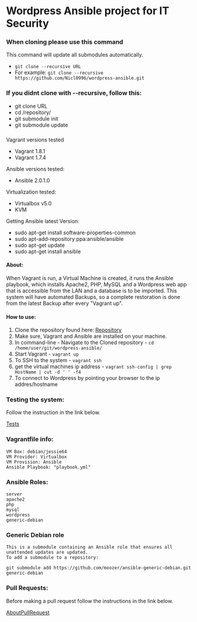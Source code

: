 # Wordpress Ansible project for IT Security

### When cloning please use this command
This command will update all submodules automatically.
* `git clone --recursive URL`
* For example: `git clone --recursive https://github.com/Nicl0996/wordpress-ansible.git`

### If you didnt clone with --recursive, follow this:
* git clone URL
* cd /repository/
* git submodule init
* git submodule update

###
Vagrant versions tested
* Vagrant 1.8.1
* Vagrant 1.7.4

Ansible versions tested:
* Ansible 2.0.1.0

Virtualization tested:
* Virtualbox v5.0 
* KVM 


Getting Ansible latest Version:

* sudo apt-get install software-properties-common
* sudo apt-add-repository ppa:ansible/ansible
* sudo apt-get update
* sudo apt-get install ansible

####
#### About: 
When Vagrant is run, a Virtual Machine is created, it runs the Ansible playbook, which installs Apache2, PHP, MySQL and a Wordpress web app that is accessible from the LAN and a database is to be imported. 
This system will have automated Backups, so a complete restoration is done from the latest Backup after every "Vagrant up".

#### How to use:
1. Clone the repository found here: [Repository](https://github.com/Nicl0996/wordpress-ansible)
2. Make sure, Vagrant and Ansible are installed on your machine.
3. In command-line - Navigate to the Cloned repository - `cd /home/user/git/wordpress-ansible/` 
4. Start Vagrant - `vagrant up`
5. To SSH to the system - `vagrant ssh`
6. get the virtual machines ip address - `vagrant ssh-config | grep HostName | cut -d ' ' -f4`
6. To connect to Wordpress by pointing your browser to the ip addres/hostname

### Testing the system:
Follow the instruction in the link below.

[Tests](Tests.md)

### Vagrantfile info:
    VM Box: debian/jessie64
    VM Provider: Virtualbox
    VM Provision: Ansible
    Ansible Playbook: "playbook.yml"

### Ansible Roles: 
    server
    apache2
    php
    mysql
    wordpress
    generic-debian

### Generic Debian role
    This is a submodule containing an Ansible role that ensures all unattended updates are updated. 
    To add a submodule to a repository: 
   `git submodule add https://github.com/moozer/ansible-generic-debian.git generic-debian`

### Pull Requests:

Before making a pull request follow the instructions in the link below.

[AboutPullRequest](AboutPullRequests.md)

	
